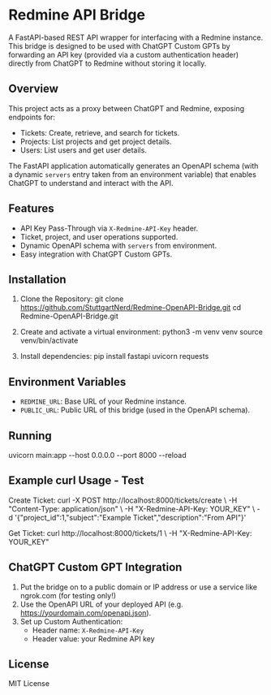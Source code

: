 # Redmine API Bridge

A FastAPI-based REST API wrapper for interfacing with a Redmine instance. This bridge is designed to be used with ChatGPT Custom GPTs by forwarding an API key (provided via a custom authentication header) directly from ChatGPT to Redmine without storing it locally.

## Overview

This project acts as a proxy between ChatGPT and Redmine, exposing endpoints for:

- Tickets: Create, retrieve, and search for tickets.
- Projects: List projects and get project details.
- Users: List users and get user details.

The FastAPI application automatically generates an OpenAPI schema (with a dynamic `servers` entry taken from an environment variable) that enables ChatGPT to understand and interact with the API.

## Features

- API Key Pass-Through via `X-Redmine-API-Key` header.
- Ticket, project, and user operations supported.
- Dynamic OpenAPI schema with `servers` from environment.
- Easy integration with ChatGPT Custom GPTs.

## Installation

1. Clone the Repository:
   git clone https://github.com/StuttgartNerd/Redmine-OpenAPI-Bridge.git
   cd Redmine-OpenAPI-Bridge.git

2. Create and activate a virtual environment:
   python3 -m venv venv
   source venv/bin/activate

3. Install dependencies:
   pip install fastapi uvicorn requests

## Environment Variables

- `REDMINE_URL`: Base URL of your Redmine instance.
- `PUBLIC_URL`: Public URL of this bridge (used in the OpenAPI schema).

## Running

uvicorn main:app --host 0.0.0.0 --port 8000 --reload

## Example curl Usage - Test

Create Ticket:
curl -X POST http://localhost:8000/tickets/create \\
     -H "Content-Type: application/json" \\
     -H "X-Redmine-API-Key: YOUR_KEY" \\
     -d '{"project_id":1,"subject":"Example Ticket","description":"From API"}'

Get Ticket:
curl http://localhost:8000/tickets/1 \\
     -H "X-Redmine-API-Key: YOUR_KEY"

## ChatGPT Custom GPT Integration

1. Put the bridge on to a public domain or IP address or use a service like ngrok.com (for testing only!)
2. Use the OpenAPI URL of your deployed API (e.g. https://yourdomain.com/openapi.json).
3. Set up Custom Authentication:
   - Header name: `X-Redmine-API-Key`
   - Header value: your Redmine API key

## License

MIT License
